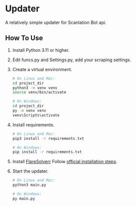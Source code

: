 # Updater
A relatively simple updater for Scanlation Bot api.

## How To Use

1. Install Python 3.11 or higher.
2. Edit funcs.py and Settings.py, add your scraping settings.
3. Create a virtual environment.
    ```bash
   # On Linux and Mac:
   cd project_dir
   python3 -m venv venv
   source venv/bin/activate
   
   # On Windows:
   cd project_dir
   py -m venv venv
   venv\Scripts\activate
   ```
4. Install requirements.
   ```bash
   # On Linux and Mac:
   pip3 install -r requirements.txt
   
   # On Windows:
   pip install -r requirements.txt
   ```
5. Install [FlareSolverr](https://github.com/FlareSolverr/FlareSolverr) Follow [official installation steps](https://github.com/FlareSolverr/FlareSolverr#installation).

6. Start the updater.
   ```bash
   # On Linux and Mac:
   python3 main.py
   
   # On Windows:
   py main.py
   ```
